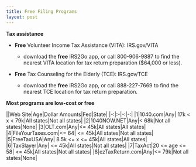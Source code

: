 ```yaml
---
title: Free Filing Programs
layout: post
---
```


**Tax assistance**

- **Free** Volunteer Income Tax Assistance (VITA): IRS.gov/VITA  
   - download the **free** IRS2Go app, or call 800-906-9887 to find the nearest VITA location for tax return preparation ($64,000 or less).

-  **Free** Tax Counseling for the Elderly (TCE): IRS.gov/TCE  
   - download the **free** IRS2Go app, or call 888-227-7669 to find the nearest TCE location for tax return preparation.

**Most programs are low-cost or free**

||Web Site|Age|Dollar Amounts|Fed|State|
|-:|:-|-:|-:|
|1|1040.com|Any| 17k < x < 79k|All states|Not all states|
|2|1040NOW.NET|Any|< 68k|Not all states|None|
|3|OLT.com|Any|<= 45k|All states|All states|
|4|FileYourTaxes.com|<= 64| <= 45k|All states|Not all states|
|5|FreeTaxUSA|Any| 8.5k <= x <= 45k|All states|All states|
|6|TaxSlayer|Any| <= 45k|All states|Not all states|
|7|TaxAct|20 <= age <= 58| <= 45k|All states|Not all states|
|8|ezTaxReturn.com|Any|<= 79k|Not all states|None|
